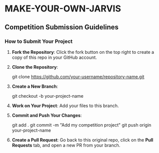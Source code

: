# MAKE-YOUR-OWN-JARVIS

## Competition Submission Guidelines

### How to Submit Your Project
1. **Fork the Repository**: Click the fork button on the top right to create a copy of this repo in your GitHub account.
2. **Clone the Repository**: 
   
   git clone https://github.com/your-username/repository-name.git
   
3. **Create a New Branch**: 
   
   git checkout -b your-project-name
   
4. **Work on Your Project**: Add your files to this branch.
5. **Commit and Push Your Changes**:
   
   git add .
   git commit -m "Add my competition project"
   git push origin your-project-name
   
6. **Create a Pull Request**: Go back to this original repo, click on the **Pull Requests** tab, and open a new PR from your branch.
